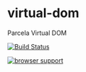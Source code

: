virtual-dom
===========

Parcela Virtual DOM

[![Build Status](https://travis-ci.org/Parcela/virtual-dom.svg?branch=master)](https://travis-ci.org/Parcela/virtual-dom)

[![browser support](https://ci.testling.com/Parcela/virtual-dom.png)](https://ci.testling.com/Parcela/virtual-dom)
